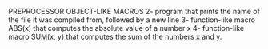 PREPROCESSOR
OBJECT-LIKE MACROS
2- program that prints the name of the file it was compiled from, followed by a new line
3- function-like macro ABS(x) that computes the absolute value of a number x
4- function-like macro SUM(x, y) that computes the sum of the numbers x and y.
